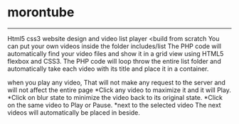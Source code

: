 # morontube
<hr>
Html5 css3 website design and video list player &lt;build from scratch
You can put your own videos inside the folder includes/list 
The PHP code will automatically find your video files and show it in a grid view using HTML5 flexbox and CSS3.
The PHP code will loop throw the entire list folder and automatically take each video with its title and place it in a container.

when you play any video, That will not make any request to the server and will not affect the entire page 
*Click any video to maximize it and it will Play.
*Click on blur state to minimize the video back to its original state.
*Click on the same video to Play or Pause.
*next to the selected video The next videos will automatically be placed in beside.

